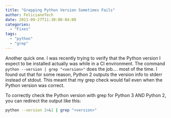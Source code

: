 ```yaml
---
title: "Grepping Python Version Sometimes Fails"
author: FelicianoTech
date: 2021-09-27T11:30:00-04:00
categories:
  - "Fixes"
tags:
  - "python"
  - "grep"
---
```


Another quick one.
I was recently trying to verify that the Python version I expect to be installed actually was while in a CI environment.
The command `python --version | grep "<version>"` does the job.... most of the time.
I found out that for some reason, Python 2 outputs the version info to stderr instead of stdout.
This meant that my grep check would fail even when the Python version was correct.

To correctly check the Python version with grep for Python 3 AND Python 2, you can redirect the output like this:

```bash
python --version 2>&1 | grep "<version>"
```
